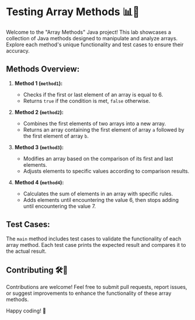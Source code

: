 # Testing Array Methods 📊🔢

Welcome to the "Array Methods" Java project! This lab showcases a collection of Java methods designed to manipulate and analyze arrays. Explore each method's unique functionality and test cases to ensure their accuracy.

## Methods Overview:

1. **Method 1 (`method1`):**
   - Checks if the first or last element of an array is equal to 6.
   - Returns `true` if the condition is met, `false` otherwise.

2. **Method 2 (`method2`):**
   - Combines the first elements of two arrays into a new array.
   - Returns an array containing the first element of array `a` followed by the first element of array `b`.

3. **Method 3 (`method3`):**
   - Modifies an array based on the comparison of its first and last elements.
   - Adjusts elements to specific values according to comparison results.

4. **Method 4 (`method4`):**
   - Calculates the sum of elements in an array with specific rules.
   - Adds elements until encountering the value 6, then stops adding until encountering the value 7.

## Test Cases:

The `main` method includes test cases to validate the functionality of each array method. Each test case prints the expected result and compares it to the actual result.

## Contributing 🛠️🚀

Contributions are welcome! Feel free to submit pull requests, report issues, or suggest improvements to enhance the functionality of these array methods.

Happy coding! 🌟

